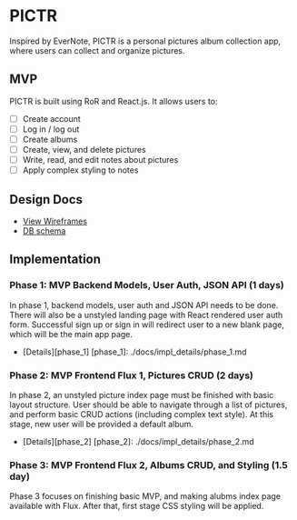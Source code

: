 # PICTR
Inspired by EverNote, PICTR is a personal pictures album collection app, where users can collect and organize pictures.

## MVP
PICTR is built using RoR and React.js.
It allows users to:

- [ ] Create account
- [ ] Log in / log out
- [ ] Create albums
- [ ] Create, view, and delete pictures
- [ ] Write, read, and edit notes about pictures
- [ ] Apply complex styling to notes

## Design Docs
* [View Wireframes][view]
* [DB schema][schema]

[view]: ./docs/views.md
[schema]: ./docs/db_schema.md

## Implementation

### Phase 1: MVP Backend Models, User Auth, JSON API (1 days)
In phase 1, backend models, user auth and JSON API needs to be done.
There will also be a unstyled landing page with React rendered user 
auth form. Successful sign up or sign in will redirect user to a new
blank page, which will be the main app page.

* [Details][phase_1]
[phase_1]: ./docs/impl_details/phase_1.md

### Phase 2: MVP Frontend Flux 1, Pictures CRUD (2 days)
In phase 2, an unstyled picture index page must be finished with basic 
layout structure. User should be able to navigate through a list of
pictures, and perform basic CRUD actions (including complex text style).
At this stage, new user will be provided a default album.

* [Details][phase_2]
[phase_2]: ./docs/impl_details/phase_2.md

### Phase 3: MVP Frontend Flux 2, Albums CRUD, and Styling (1.5 day)
Phase 3 focuses on finishing basic MVP, and making alubms index page
available with Flux. After that, first stage CSS styling will be applied.